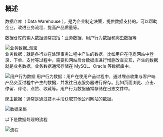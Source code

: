   ## 概述
  
  数据仓库（ Data Warehouse ），是为企业制定决策，提供数据支持的。可以帮助企业，改进业务流程、提高产品质量等。  
  
  数据仓库的输入数据通常包括：业务数据、用户行为数据和爬虫数据等  
  
  ![业务数据_淘宝](https://bob-web-boost.oss-cn-hangzhou.aliyuncs.com/images/%E4%B8%9A%E5%8A%A1%E6%95%B0%E6%8D%AE_%E6%B7%98%E5%AE%9D.png)  
  业务数据：就是各行业在处理事务过程中产生的数据。比如用户在电商网站中登录、下单、支付等过程中，需要和网站后台数据库进行增删改查交互，产生的数据就是业务数据。业务数据通常存储在 MySQL、Oracle 等数据库中。  
  
  ![用户行为数据](https://bob-web-boost.oss-cn-hangzhou.aliyuncs.com/images/%E7%94%A8%E6%88%B7%E8%A1%8C%E4%B8%BA%E6%95%B0%E6%8D%AE.png)
  用户行为数据：用户在使用产品过程中，通过埋点收集与客户端产品交互过程中产生的数据，并发往日志服务器进行保存。比如页面浏览、点击、停留、评论、点赞、收藏等。用户行为数据通常存储在日志文件中。
  
  爬虫数据：通常是通过技术手段获取其他公司网站的数据。
  
  ![数据采集](https://bob-web-boost.oss-cn-hangzhou.aliyuncs.com/images/%E6%95%B0%E6%8D%AE%E9%87%87%E9%9B%86.png)
  
  以下是数据处理的流程  
  
  ![流程](https://bob-web-boost.oss-cn-hangzhou.aliyuncs.com/images/%E6%B5%81%E7%A8%8B.png)
  
  
  
  
